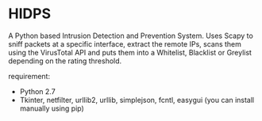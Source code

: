 # HIDPS
A Python based Intrusion Detection and Prevention System. Uses Scapy to sniff packets at a specific interface, extract the remote IPs, scans them using the VirusTotal API and puts them into a Whitelist, Blacklist or Greylist depending on the rating threshold.


requirement:
+ Python 2.7
+ Tkinter, netfilter, urllib2, urllib, simplejson, fcntl, easygui (you can install manually using pip)
